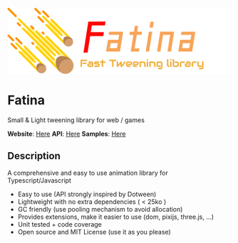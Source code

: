 ![Logo](logo.png)

# Fatina
Small & Light tweening library for web / games

**Website**: [Here](https://kefniark.github.io/Fatina/)
**API**: [Here](https://kefniark.github.io/Fatina/basics/api/)
**Samples**: [Here](https://kefniark.github.io/Fatina/samples/generic/)

## Description
A comprehensive and easy to use animation library for Typescript/Javascript

* Easy to use (API strongly inspired by Dotween)
* Lightweight with no extra dependencies ( < 25ko )
* GC friendly (use pooling mechanism to avoid allocation)
* Provides extensions, make it easier to use (dom, pixijs, three.js, ...)
* Unit tested + code coverage
* Open source and MIT License (use it as you please)
